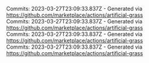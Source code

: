 Commits: 2023-03-27T23:09:33.837Z - Generated via https://github.com/marketplace/actions/artificial-grass
<br>
Commits: 2023-03-27T23:09:33.837Z - Generated via https://github.com/marketplace/actions/artificial-grass
<br>
Commits: 2023-03-27T23:09:33.837Z - Generated via https://github.com/marketplace/actions/artificial-grass
<br>
Commits: 2023-03-27T23:09:33.837Z - Generated via https://github.com/marketplace/actions/artificial-grass
<br>
